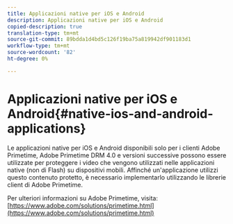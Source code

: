 ```yaml
---
title: Applicazioni native per iOS e Android
description: Applicazioni native per iOS e Android
copied-description: true
translation-type: tm+mt
source-git-commit: 89bdda1d4bd5c126f19ba75a819942df901183d1
workflow-type: tm+mt
source-wordcount: '82'
ht-degree: 0%

---
```



# Applicazioni native per iOS e Android{#native-ios-and-android-applications}

Le applicazioni native per iOS e Android disponibili solo per i clienti Adobe Primetime, Adobe Primetime DRM 4.0 e versioni successive possono essere utilizzate per proteggere i video che vengono utilizzati nelle applicazioni native (non di Flash) su dispositivi mobili. Affinché un&#39;applicazione utilizzi questo contenuto protetto, è necessario implementarlo utilizzando le librerie client di Adobe Primetime.

Per ulteriori informazioni su Adobe Primetime, visita: [https://www.adobe.com/solutions/primetime.html](https://www.adobe.com/solutions/primetime.html)
